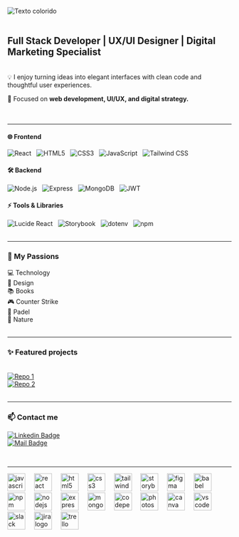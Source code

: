 ![Texto colorido](https://readme-typing-svg.herokuapp.com/?lines=Hello,+I'm+Patri;How+are+you?&color=FF6E96&size=40)
<br/><br/>


## Full Stack Developer | UX/UI Designer | Digital Marketing Specialist  
<br/>
💡 I enjoy turning ideas into elegant interfaces with clean code and thoughtful user experiences.  

📍 Focused on **web development, UI/UX, and digital strategy.**  
<br/><br/>

---

#### 🌐 Frontend  
![React](https://img.shields.io/badge/React-61DAFB?style=for-the-badge&logo=react&logoColor=white&color=212833) &nbsp;
![HTML5](https://img.shields.io/badge/HTML5-E34F26?style=for-the-badge&logo=html5&logoColor=white&color=212833) &nbsp;
![CSS3](https://img.shields.io/badge/CSS3-1572B6?style=for-the-badge&logo=css3&logoColor=white&color=212833) &nbsp;
![JavaScript](https://img.shields.io/badge/JavaScript-F7DF1E?style=for-the-badge&logo=javascript&logoColor=212833&color=212833) &nbsp;
![Tailwind CSS](https://img.shields.io/badge/Tailwind_CSS-38B2AC?style=for-the-badge&logo=tailwind-css&logoColor=white&color=212833)  

#### 🛠️ Backend  
![Node.js](https://img.shields.io/badge/Node.js-43853D?style=for-the-badge&logo=node.js&logoColor=white&color=212833) &nbsp;
![Express](https://img.shields.io/badge/Express-000000?style=for-the-badge&logo=express&logoColor=white&color=212833) &nbsp;
![MongoDB](https://img.shields.io/badge/MongoDB-13AA52?style=for-the-badge&logo=mongodb&logoColor=white&color=212833) &nbsp;
![JWT](https://img.shields.io/badge/JWT-000000?style=for-the-badge&logo=json-web-tokens&logoColor=white&color=212833)  

#### ⚡ Tools & Libraries  
![Lucide React](https://img.shields.io/badge/Lucide_React-FF4785?style=for-the-badge&logo=react&logoColor=white&color=212833) &nbsp;
![Storybook](https://img.shields.io/badge/Storybook-FF4785?style=for-the-badge&logo=storybook&logoColor=white&color=212833) &nbsp;
![dotenv](https://img.shields.io/badge/dotenv-ECD53F?style=for-the-badge&logo=dotenv&logoColor=212833&color=212833) &nbsp;
![npm](https://img.shields.io/badge/npm-CB3837?style=for-the-badge&logo=npm&logoColor=white&color=212833)  
<br/>

---

### 🧡 My Passions
💻 Technology  
🎨 Design  
📚 Books  
🎮 Counter Strike  
🥎 Padel  
🌳 Nature  <br/><br/>

---

### ✨ Featured projects  <br/><br/>
[![Repo 1](https://github-readme-stats.vercel.app/api/pin/?username=patriciagrgt&repo=final-project-front&theme=dracula)](https://github.com/patriciagrgt/final-project-front)  
[![Repo 2](https://github-readme-stats.vercel.app/api/pin/?username=patriciagrgt&repo=final-project-back&theme=dracula)](https://github.com/patriciagrgt/final-project-back)<br/><br/>

---

### 📫 Contact me  
[![Linkedin Badge](https://img.shields.io/badge/LinkedIn-0e76a8?style=for-the-badge&logo=linkedin&logoColor=white)](https://www.linkedin.com/in/patriciagrgt/)  
[![Mail Badge](https://img.shields.io/badge/Gmail-c0392b?style=for-the-badge&logo=gmail&logoColor=white)](mailto:patriciagrgt@gmail.com)

<br/>

---


<div align="left">
  <img src="https://cdn.jsdelivr.net/gh/devicons/devicon/icons/javascript/javascript-original.svg" height="40" alt="javascript logo"  />
  <img width="12" />
  <img src="https://cdn.jsdelivr.net/gh/devicons/devicon/icons/react/react-original.svg" height="40" alt="react logo"  />
  <img width="12" />
  <img src="https://cdn.jsdelivr.net/gh/devicons/devicon/icons/html5/html5-original.svg" height="40" alt="html5 logo"  />
  <img width="12" />
  <img src="https://cdn.jsdelivr.net/gh/devicons/devicon/icons/css3/css3-original.svg" height="40" alt="css3 logo"  />
  <img width="12" />
  <img src="https://cdn.jsdelivr.net/gh/devicons/devicon/icons/tailwindcss/tailwindcss-original-wordmark.svg" height="40" alt="tailwindcss logo"  />
  <img width="12" />
  <img src="https://cdn.jsdelivr.net/gh/devicons/devicon/icons/storybook/storybook-original.svg" height="40" alt="storybook logo"  />
  <img width="12" />
  <img src="https://cdn.jsdelivr.net/gh/devicons/devicon/icons/figma/figma-original.svg" height="40" alt="figma logo"  />
  <img width="12" />
  <img src="https://cdn.jsdelivr.net/gh/devicons/devicon/icons/babel/babel-original.svg" height="40" alt="babel logo"  />
  <img width="12" />
  <img src="https://cdn.jsdelivr.net/gh/devicons/devicon/icons/npm/npm-original-wordmark.svg" height="40" alt="npm logo"  />
  <img width="12" />
  <img src="https://cdn.jsdelivr.net/gh/devicons/devicon/icons/nodejs/nodejs-original.svg" height="40" alt="nodejs logo"  />
  <img width="12" />
  <img src="https://cdn.jsdelivr.net/gh/devicons/devicon/icons/express/express-original.svg" height="40" alt="express logo"  />
  <img width="12" />
  <img src="https://cdn.jsdelivr.net/gh/devicons/devicon/icons/mongodb/mongodb-original.svg" height="40" alt="mongodb logo"  />
  <img width="12" />
  <img src="https://cdn.jsdelivr.net/gh/devicons/devicon/icons/codepen/codepen-original.svg" height="40" alt="codepen logo"  />
  <img width="12" />
  <img src="https://cdn.jsdelivr.net/gh/devicons/devicon/icons/photoshop/photoshop-plain.svg" height="40" alt="photoshop logo"  />
  <img width="12" />
  <img src="https://cdn.jsdelivr.net/gh/devicons/devicon/icons/canva/canva-original.svg" height="40" alt="canva logo"  />
  <img width="12" />
  <img src="https://cdn.jsdelivr.net/gh/devicons/devicon/icons/vscode/vscode-original.svg" height="40" alt="vscode logo"  />
  <img width="12" />
  <img src="https://cdn.jsdelivr.net/gh/devicons/devicon/icons/slack/slack-original.svg" height="40" alt="slack logo"  />
  <img width="12" />
  <img src="https://cdn.jsdelivr.net/gh/devicons/devicon/icons/jira/jira-original.svg" height="40" alt="jira logo"  />
  <img width="12" />
  <img src="https://cdn.jsdelivr.net/gh/devicons/devicon/icons/trello/trello-plain.svg" height="40" alt="trello logo"  />
</div>

###

